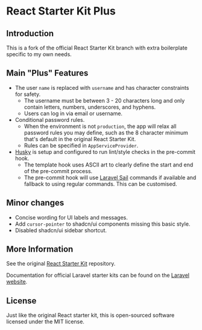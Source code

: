 # React Starter Kit Plus

## Introduction

This is a fork of the official React Starter Kit branch with extra boilerplate specific to my own needs.

## Main "Plus" Features

- The user `name` is replaced with `username` and has character constraints for safety.
    - The username must be between 3 - 20 characters long and only contain letters, numbers, underscores, and hyphens.
    - Users can log in via email or username.
- Conditional password rules.
    - When the environment is not `production`, the app will relax all password rules you may define, such as the 8 character minimum that's default in the original React Starter Kit.
    - Rules can be specified in `AppServiceProvider`.
- [Husky](https://github.com/typicode/husky) is setup and configured to run lint/style checks in the pre-commit hook.
    - The template hook uses ASCII art to clearly define the start and end of the pre-commit process.
    - The pre-commit hook will use [Laravel Sail](https://github.com/laravel/sail) commands if available and fallback to using regular commands. This can be customised.

## Minor changes

- Concise wording for UI labels and messages.
- Add `cursor-pointer` to shadcn/ui components missing this basic style.
- Disabled shadcn/ui sidebar shortcut.

## More Information

See the original [React Starter Kit](https://github.com/laravel/react-starter-kit) repository.

Documentation for official Laravel starter kits can be found on the [Laravel website](https://laravel.com/docs/starter-kits).

## License

Just like the original React starter kit, this is open-sourced software licensed under the MIT license.

